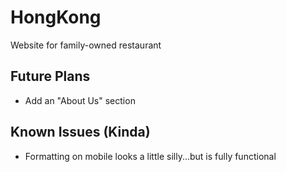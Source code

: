# HongKong
Website for family-owned restaurant
## Future Plans
* Add an "About Us" section
## Known Issues (Kinda)
* Formatting on mobile looks a little silly...but is fully functional
